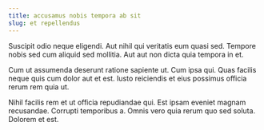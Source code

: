 ```yaml
---
title: accusamus nobis tempora ab sit
slug: et repellendus
---
```


Suscipit odio neque eligendi. Aut nihil qui veritatis eum quasi sed. Tempore nobis sed cum aliquid sed mollitia. Aut aut non dicta quia tempora in et.

Cum ut assumenda deserunt ratione sapiente ut. Cum ipsa qui. Quas facilis neque quis cum dolor aut et est. Iusto reiciendis et eius possimus officia rerum rem quia ut.

Nihil facilis rem et ut officia repudiandae qui. Est ipsam eveniet magnam recusandae. Corrupti temporibus a. Omnis vero quia rerum quo sed soluta. Dolorem et est.
